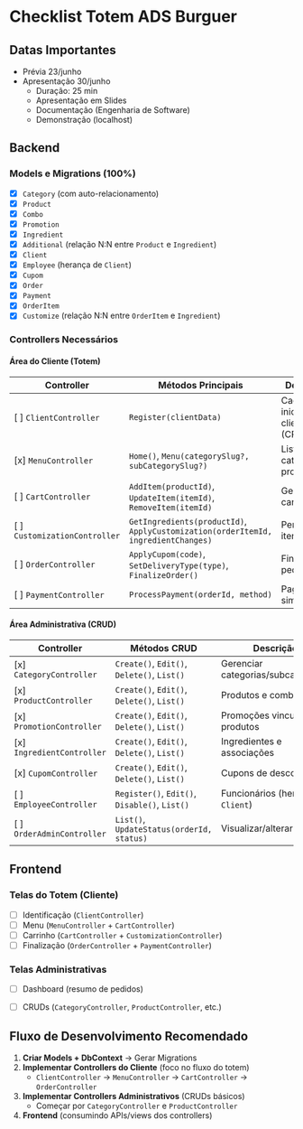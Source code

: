 # Checklist Totem ADS Burguer

## Datas Importantes
- Prévia 23/junho
- Apresentação 30/junho
  - Duração: 25 min
  - Apresentação em Slides
  - Documentação (Engenharia de Software)
  - Demonstração (localhost)

## **Backend**
### **Models e Migrations** (100%)  
- [x] `Category` (com auto-relacionamento)  
- [x] `Product`  
- [x] `Combo`  
- [x] `Promotion`  
- [x] `Ingredient`  
- [x] `Additional` (relação N:N entre `Product` e `Ingredient`)  
- [x] `Client`  
- [x] `Employee` (herança de `Client`)  
- [x] `Cupom`  
- [x] `Order`  
- [x] `Payment`  
- [x] `OrderItem`  
- [x] `Customize` (relação N:N entre `OrderItem` e `Ingredient`)  

### **Controllers Necessários**
#### **Área do Cliente (Totem)**
| Controller                    | Métodos Principais                                                                | Descrição                               |
|-------------------------------|-----------------------------------------------------------------------------------|-----------------------------------------|
| [ ] `ClientController`        | `Register(clientData)`                                                            | Cadastro inicial do cliente (CPF/nome)  |
| [x] `MenuController`          | `Home()`, `Menu(categorySlug?, subCategorySlug?)`                                 | Listar categorias e produtos            |
| [ ] `CartController`          | `AddItem(productId)`, `UpdateItem(itemId)`, `RemoveItem(itemId)`                  | Gerenciar carrinho                      |
| [ ] `CustomizationController` | `GetIngredients(productId)`, `ApplyCustomization(orderItemId, ingredientChanges)` | Personalizar itens                      |
| [ ] `OrderController`         | `ApplyCupom(code)`, `SetDeliveryType(type)`, `FinalizeOrder()`                    | Finalizar pedido                        |
| [ ] `PaymentController`       | `ProcessPayment(orderId, method)`                                                 | Pagamento simulado                      |

#### **Área Administrativa (CRUD)**
| Controller                | Métodos CRUD                                 | Descrição                               |
|---------------------------|----------------------------------------------|-----------------------------------------|
| [x] `CategoryController`  | `Create()`, `Edit()`, `Delete()`, `List()`   | Gerenciar categorias/subcategorias      |
| [x] `ProductController`   | `Create()`, `Edit()`, `Delete()`, `List()`   | Produtos e combos                       |
| [x] `PromotionController` | `Create()`, `Edit()`, `Delete()`, `List()`   | Promoções vinculadas a produtos         |
| [x] `IngredientController`| `Create()`, `Edit()`, `Delete()`, `List()`   | Ingredientes e associações              |
| [x] `CupomController`     | `Create()`, `Edit()`, `Delete()`, `List()`   | Cupons de desconto                      |
| [ ] `EmployeeController`  | `Register()`, `Edit()`, `Disable()`, `List()`| Funcionários (herdam de `Client`)       |
| [ ] `OrderAdminController`| `List()`, `UpdateStatus(orderId, status)`    | Visualizar/alterar pedidos              |


## **Frontend**
### **Telas do Totem (Cliente)**
- [ ] Identificação (`ClientController`)  
- [ ] Menu (`MenuController` + `CartController`)  
- [ ] Carrinho (`CartController` + `CustomizationController`)  
- [ ] Finalização (`OrderController` + `PaymentController`)  

### **Telas Administrativas**
- [ ] Dashboard (resumo de pedidos)  
- [ ] CRUDs (`CategoryController`, `ProductController`, etc.)  


## Fluxo de Desenvolvimento Recomendado
1. **Criar Models + DbContext** → Gerar Migrations  
2. **Implementar Controllers do Cliente** (foco no fluxo do totem)  
   - `ClientController` → `MenuController` → `CartController` → `OrderController`  
3. **Implementar Controllers Administrativos** (CRUDs básicos)  
   - Começar por `CategoryController` e `ProductController`  
4. **Frontend** (consumindo APIs/views dos controllers)  
